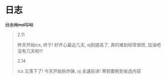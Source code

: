 # 日志

~~日志用md写啦~~



> 2.11
>
> 昨天开始ics, 终于! 好开心最近几天, oj到提高了, 真的难到经常很烦, 加油吧没有几天啦!!!

> 2.14
>
> ics 又落下了! 今天开始拆炸弹, oj 全速前进! 寒假要刷到省选内容
